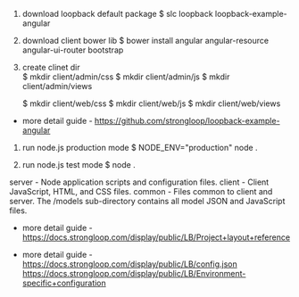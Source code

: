 <!-- loopback install guide -->

1. download loopback default package 
	$ slc loopback loopback-example-angular

2. download client bower lib 
	$ bower install angular angular-resource angular-ui-router bootstrap

3. create clinet dir	
	$ mkdir client/admin/css
	$ mkdir client/admin/js
	$ mkdir client/admin/views

	$ mkdir client/web/css
	$ mkdir client/web/js
	$ mkdir client/web/views

- more detail guide -
https://github.com/strongloop/loopback-example-angular



<!-- How to run server -->

1. run node.js production mode
    $ NODE_ENV="production" node .

2. run node.js test mode
  	$ node .




<!-- Project layout reference  -->

server - Node application scripts and configuration files.
client - Client JavaScript, HTML, and CSS files.
common - Files common to client and server. The /models sub-directory contains all model JSON and JavaScript files.

- more detail guide -
https://docs.strongloop.com/display/public/LB/Project+layout+reference




<!-- Environment-specific configuration  -->

- more detail guide - 
https://docs.strongloop.com/display/public/LB/config.json
https://docs.strongloop.com/display/public/LB/Environment-specific+configuration
